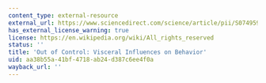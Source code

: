 ```yaml
---
content_type: external-resource
external_url: https://www.sciencedirect.com/science/article/pii/S074959789690028X
has_external_license_warning: true
license: https://en.wikipedia.org/wiki/All_rights_reserved
status: ''
title: 'Out of Control: Visceral Influences on Behavior'
uid: aa38b55a-41bf-4718-ab24-d387c6ee4f0a
wayback_url: ''
---
```

